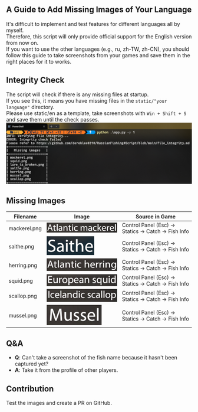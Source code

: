 ## A Guide to Add Missing Images of Your Language
It's difficult to implement and test features for different languages all by myself.  
Therefore, this script will only provide official support for the English version from now on.  
If you want to use the other languages (e.g., ru, zh-TW, zh-CN), you should follow this guide
to take screenshots from your games and save them in the right places for it to works.

## Integrity Check
The script will check if there is any missing files at startup.  
If you see this, it means you have missing files in the `static/"your language"` directory.  
Please use static/en as a template, take screenshots with `Win + Shift + S` and save them until the check passes.
![file_integrity](static/readme/file_integrity.png)
## Missing Images
| Filename | Image | Source in Game |
| -------- | ----- | -------------- |
| mackerel.png | ![mackerel](static/en/mackerel.png) | Control Panel (Esc) -> Statics -> Catch -> Fish Info|
| saithe.png | ![saithe](static/en/saithe.png) | Control Panel (Esc) -> Statics -> Catch -> Fish Info|
| herring.png | ![herring](static/en/herring.png) | Control Panel (Esc) -> Statics -> Catch -> Fish Info|
| squid.png | ![squid](static/en/squid.png) | Control Panel (Esc) -> Statics -> Catch -> Fish Info|
| scallop.png | ![scallop](static/en/scallop.png) | Control Panel (Esc) -> Statics -> Catch -> Fish Info|
| mussel.png | ![mussel](static/en/mussel.png) | Control Panel (Esc) -> Statics -> Catch -> Fish Info|
## Q&A
- **Q**: Can't take a screenshot of the fish name because it hasn't been captured yet?
- **A**: Take it from the profile of other players.
## Contribution
Test the images and create a PR on GitHub.
